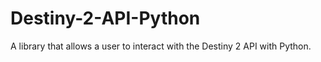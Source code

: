 # Destiny-2-API-Python
A library that allows a user to interact with the Destiny 2 API with Python.
